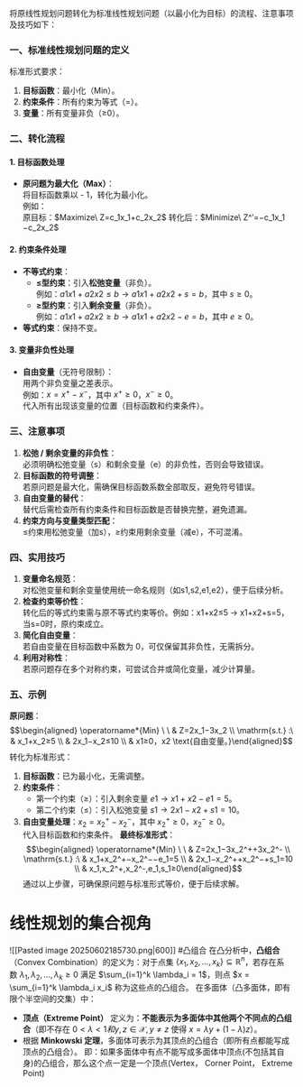 将原线性规划问题转化为标准线性规划问题（以最小化为目标）的流程、注意事项及技巧如下：
### 一、标准线性规划问题的定义
标准形式要求：
1. **目标函数**：最小化（Min）。
2. **约束条件**：所有约束为等式（=）。
3. **变量**：所有变量非负（≥0）。
### 二、转化流程
#### **1. 目标函数处理**
- **原问题为最大化（Max）**：  
    将目标函数乘以 - 1，转化为最小化。  
    例如：  
    原目标：$Maximize\ Z=c_1​x_1​+c_2​x_2$ 
    转化后：$Minimize\ Z^′=−c_1​x_1​−c_2​x_2$​
#### 2. 约束条件处理
- **不等式约束**：
    - **≤型约束**：引入**松弛变量**（非负）。  
        例如：$a1​x1​+a2​x2​≤b → a1​x1​+a2​x2​+s=b$，其中 $s≥0$。
    - **≥型约束**：引入**剩余变量**（非负）。  
        例如：$a1​x1​+a2​x2​≥b → a1​x1​+a2​x2​−e=b$，其中 $e≥0$。
- **等式约束**：保持不变。
#### 3. 变量非负性处理
- **自由变量**（无符号限制）：  
    用两个非负变量之差表示。  
    例如：$x=x^+−x^−$，其中 $x^+≥0$，$x^−≥0$。  
    代入所有出现该变量的位置（目标函数和约束条件）。

### 三、注意事项
1. **松弛 / 剩余变量的非负性**：  
    必须明确松弛变量（s）和剩余变量（e）的非负性，否则会导致错误。
2. **目标函数的符号调整**：  
    若原问题是最大化，需确保目标函数系数全部取反，避免符号错误。
3. **自由变量的替代**：  
    替代后需检查所有约束条件和目标函数是否替换完整，避免遗漏。
4. **约束方向与变量类型匹配**：  
    ≤约束用松弛变量（加s），≥约束用剩余变量（减e），不可混淆。

### 四、实用技巧
1. **变量命名规范**：  
    对松弛变量和剩余变量使用统一命名规则（如s1​,s2​,e1​,e2​），便于后续分析。
2. **检查约束等价性**：  
    转化后的等式约束需与原不等式约束等价。例如：x1​+x2​≤5 → x1​+x2​+s=5，当s=0时，原约束成立。
3. **简化自由变量**：  
    若自由变量在目标函数中系数为 0，可仅保留其非负性，无需拆分。
4. **利用对称性**：  
    若原问题存在多个对称约束，可尝试合并或简化变量，减少计算量。

### 五、示例
**原问题**： $$\begin{aligned}
 \operatorname*{Min} \ \ & Z=2x_1​−3x_2​ \\ \mathrm{s.t.} :\ & x_1​+x_2​≥5 \\ & 2x_1​−x_2​≤10 \\ & x1​≥0，x2​ \text{自由变量。}\end{aligned}$$
转化为标准形式：
1. **目标函数**：已为最小化，无需调整。
2. **约束条件**：
    - 第一个约束（≥）：引入剩余变量 $e1​ → x1​+x2​−e1​=5$。
    - 第二个约束（≤）：引入松弛变量 $s1​ → 2x1​−x2​+s1​=10$。
3. **自由变量处理**：$x_2​=x_2^+​−x_2^−​$，其中 $x_2^+​≥0，x_2^−​≥0$。  
    代入目标函数和约束条件。
**最终标准形式**：  $$\begin{aligned}
 \operatorname*{Min} \ \ & Z=2x_1​−3x_2​^++3x_2^- \\ \mathrm{s.t.} :\ & x_1​+x_2^+​−x_2^−​−e_1​=5 \\ & 2x_1​−x_2^+​+x_2^−​+s_1​=10 \\ & x_1​,x_2^+,x_2^-,e_1,s_1≥0\end{aligned}$$
通过以上步骤，可确保原问题与标准形式等价，便于后续求解。
# 线性规划的集合视角
![[Pasted image 20250602185730.png|600]]
#凸组合
在凸分析中，**凸组合**（Convex Combination）的定义为：对于点集 $\{x_1, x_2, \ldots, x_k\} \subseteq \mathbb{R}^n$，若存在系数 $\lambda_1, \lambda_2, \ldots, \lambda_k \geq 0$ 满足 $\sum_{i=1}^k \lambda_i = 1$，则点 $x = \sum_{i=1}^k \lambda_i x_i$ 称为这些点的凸组合。
在多面体（凸多面体，即有限个半空间的交集）中：
- **顶点（Extreme Point）** 定义为：**不能表示为多面体中其他两个不同点的凸组合**（即不存在 $0 < \lambda < 1 和 y, z \in \mathcal{X}, y \neq z$ 使得 $x = \lambda y + (1-\lambda) z$）。
- 根据 **Minkowski 定理**，多面体可表示为其顶点的凸组合（即所有点都能写成顶点的凸组合）。
即：如果多面体中有点不能写成多面体中顶点(不包括其自身)的凸组合，那么这个点一定是一个顶点(Vertex， Corner Point， Extreme Point)



